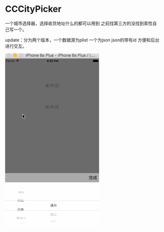# CCCityPicker

一个城市选择器，选择收货地址什么的都可以用到
之前找第三方的没找到索性自己写一个。

update：分为两个版本，一个数据源为plist 一个为json
json的带有id 方便和后台进行交互。

![image](https://github.com/liweican1992/CCCityPicker/blob/master/demo.gif)
